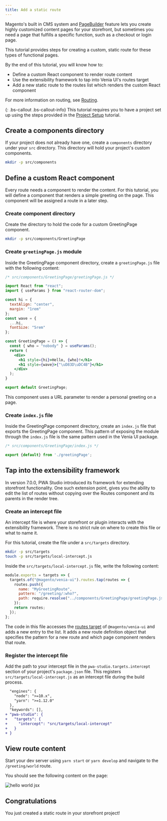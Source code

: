 ```yaml
---
title: Add a static route
---
```


Magento's built in CMS system and [PageBuilder][] feature lets you create highly customized content pages for your storefront, but
sometimes you need a page that fulfills a specific function, such as a checkout or login page.

This tutorial provides steps for creating a custom, static route for these types of functional pages.

By the end of this tutorial, you will know how to:

-   Define a custom React component to render route content
-   Use the extensibility framework to tap into Venia UI's routes target
-   Add a new static route to the routes list which renders the custom React component

For more information on routing, see [Routing][].

{: .bs-callout .bs-callout-info}
This tutorial requires you to have a project set up using the steps provided in the [Project Setup][] tutorial.

## Create a components directory

If your project does not already have one, create a `components` directory under your `src` directory.
This directory will hold your project's custom components.

```sh
mkdir -p src/components
```

## Define a custom React component

Every route needs a component to render the content.
For this tutorial, you will define a component that renders a simple greeting on the page.
This component will be assigned a route in a later step.

### Create component directory

Create the directory to hold the code for a custom GreetingPage component.

```sh
mkdir -p src/components/GreetingPage
```

### Create `greetingPage.js` module

Inside the GreetingPage component directory, create a `greetingPage.js` file with the following content:

```jsx
/* src/components/GreetingPage/greetingPage.js */

import React from "react";
import { useParams } from "react-router-dom";

const hi = {
  textAlign: "center",
  margin: "1rem"
};
const wave = {
  ...hi,
  fontSize: "5rem"
};

const GreetingPage = () => {
  const { who = "nobody" } = useParams();
  return (
    <div>
      <h1 style={hi}>Hello, {who}!</h1>
      <h1 style={wave}>{"\uD83D\uDC4B"}</h1>
    </div>
  );
}

export default GreetingPage;
```

This component uses a URL parameter to render a personal greeting on a page.

### Create `index.js` file

Inside the GreetingPage component directory, create an `index.js` file that exports the GreetingPage component.
This pattern of exposing the module through the `index.js` file is the same pattern used in the Venia UI package.

```js
/* src/components/GreetingPage/index.js */

export {default} from './greetingPage';
```

## Tap into the extensibility framework

In version 7.0.0, PWA Studio introduced its framework for extending storefront functionality.
One such extension point, gives you the ability to edit the list of routes without copying over the Routes component and its parents in the render tree.

### Create an intercept file

An intercept file is where your storefront or plugin interacts with the extensibility framework.
There is no strict rule on where to create this file or what to name it.

For this tutorial, create the file under a `src/targets` directory.

```sh
mkdir -p src/targets
touch -p src/targets/local-intercept.js
```

Inside the `src/targets/local-intercept.js` file, write the following content:

```js
module.exports = targets => {
  targets.of("@magento/venia-ui").routes.tap(routes => {
    routes.push({
      name: "MyGreetingRoute",
      pattern: "/greeting/:who?",
      path: require.resolve("../components/GreetingPage/greetingPage.js")
    });
    return routes;
  });
};
```

The code in this file accesses the [routes target][] of `@magento/venia-ui` and adds a new entry to the list.
It adds a new route definition object that specifies the pattern for a new route and which page component renders that route.

### Register the intercept file

Add the path to your intercept file in the `pwa-studio.targets.intercept` section of your project's `package.json` file.
This registers `src/targets/local-intercept.js` as an intercept file during the build process.

```diff
  "engines": {
    "node": ">=10.x",
    "yarn": ">=1.12.0"
  },
  "keywords": [],
+ "pwa-studio": {
+   "targets": {
+     "intercept": "src/targets/local-intercept"
+   }
+ }
```

## View route content

Start your dev server using `yarn start` or `yarn develop` and navigate to the `/greeting/world` route.

You should see the following content on the page:

![hello world jsx][]

## Congratulations

You just created a static route in your storefront project!

[routing]: <{%link peregrine/routing/index.md %}>
[project setup]: <{%link tutorials/pwa-studio-fundamentals/project-setup/index.md %}>
[hello world jsx]: <{%link tutorials/pwa-studio-fundamentals/add-a-static-route/images/hellow-world-jsx.png %}>
[pagebuilder]: <{%link pagebuilder/index.md %}>
[project structure]: <{%link tutorials/pwa-studio-fundamentals/index.md %}>
[routes target]: <{%link venia-ui/reference/targets/index.md %}#routes--tapablesynchook>
[routes]: https://github.com/magento/pwa-studio/blob/develop/packages/venia-ui/lib/components/Routes/routes.js
[app]: https://github.com/magento/pwa-studio/blob/develop/packages/venia-ui/lib/components/App/app.js
[`index.js` file for venia's app component]: https://github.com/magento/pwa-studio/blob/develop/packages/venia-ui/lib/components/App/index.js
